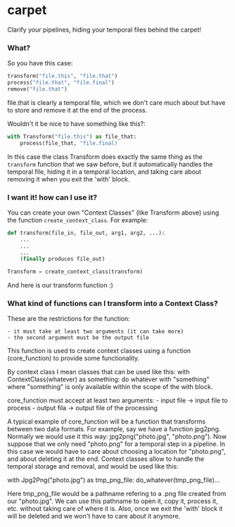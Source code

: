 # carpet
Clarify your pipelines, hiding your temporal files behind the carpet!


### What?

So you have this case:

```python
transform("file.this", "file.that")
process("file.that", "file.final")
remove("file.that")
```

file.that is clearly a temporal file, which we don't care much about
but have to store and remove it at the end of the process.

Wouldn't it be nice to have something like this?:

```python
with Transform("file.this") as file_that:
    process(file_that, "file.final)
```

In this case the class Transform does exactly the same thing as the
`transform` function that we saw before, but it automatically handles
the temporal file, hiding it in a temporal location, and taking care
about removing it when you exit the 'with' block.

### I want it! how can I use it?

You can create your own "Context Classes" (like Transform above) using
the function `create_context_class`. For example:

```python
def transform(file_in, file_out, arg1, arg2, ...):
    ...
    ...
    ...
    (finally produces file_out)

Transform = create_context_class(transform)
```

And here is our transform function :)

### What kind of functions can I transform into a Context Class?

These are the restrictions for the function:

    - it must take at least two arguments (it can take more)
    - the second argument must be the output file


This function is used to create context classes using a function
(core_function) to provide some functionality.

By context class I mean classes that can be used like this:
    with ContextClass(whatever) as something:
        do whatever with "something"
where "something" is only available within the scope of the with block.

core_function must accept at least two arguments:
    - input file -> input file to process
    - output fila -> output file of the processing

A typical example of core_function will be a function that transforms
between two data formats. For example, say we have a function jpg2png.
Normally we would use it this way: jpg2png("photo.jpg", "photo.png"). Now
suppose that we only need "photo.png" for a temporal step in a pipeline. In
this case we would have to care about choosing a location for "photo.png",
and about deleting it at the end.
Context classes allow to handle the temporal storage and removal, and would
be used like this:

with Jpg2Png("photo.jpg") as tmp_png_file:
    do_whatever(tmp_png_file)...

Here tmp_png_file would be a pathname refering to a .png file created from
our "photo.jpg". We can use this pathname to open it, copy it, process it,
etc. without taking care of where it is. Also, once we exit the 'with'
block it will be deleted and we won't have to care about it anymore.
